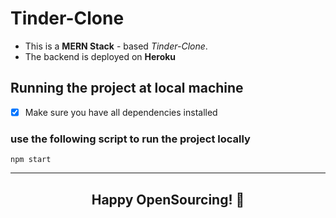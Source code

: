 # Tinder-Clone
- This is a **MERN Stack** - based *Tinder-Clone*.
- The backend is deployed on **Heroku**
## Running the project at local machine
- [x] Make sure you have all dependencies installed
### use the following script to run the project locally
```
npm start
```
----
## <center>Happy OpenSourcing! 🤗</center>